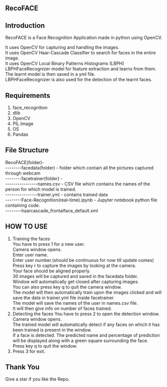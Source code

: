 ## RecoFACE 
## Introduction
RecoFACE is a Face Recognition Application made in python using OpenCV.

It uses OpenCV for capturing and handling the images.\
It uses OpenCV Haar-Cascade Classifier to search for faces in the entire image.\
It uses OpenCV Local Binary Patterns Histograms (LBPH) LBPHFaceRecognizer model for feature extraction and learns from them.\
The learnt model is then saved in a yml file.\
LBPHFaceRecognizer is also used for the detection of the learnt faces.


## Requirements
1. face_recognition
2. dlib
3. OpenCV
4. PIL.Image
5. OS
6. Pandas

## File Structure

RecoFACE(folder)-\
--------facedata(folder) - folder which contain all the pictures captured through webcam\
--------facetrainer(folder) -\
----------------names.csv - CSV file which contains the names of the person for which model is trained.\
----------------trainer.yml - contains trained data\
--------Face-Recognition(real-time).ipynb - Jupyter notebook python file containing code.\
--------haarcascade_frontalface_default.xml
  
    
## HOW TO USE

1. Training the faces\
       You have to press 1 for a new user.\
       Camera window opens.\
          Enter user name.\
          Enter user number.(should be continuous for now till update comes)\
          Press key r to capture the images by looking at the camera. \
            Your face should be aligned properly.\
            30 images will be captured and saved in the facedata folder.\
            Window will automatically get closed after capturing images.\
          You can also press key q to quit the camera window.\
       The model will then automatically train upon the images clicked and will 
       save the data in trainer.yml file inside facetrainer.\
       The model will save the names of the user in names.csv file.\
       It will then give info on number of faces trained.
2. Detecting the faces
       You have to press 2 to open the detection window.\
       Camera window opens.\
       The trained model will automatically detect if any faces on which it has been trained is
       present in the window.\
       If a face is detected. The predicted name and percentage of prediction will be displayed 
       along with a green square surrounding the face.\
       Press key q to quit the window.
3. Press 3 for exit.



## Thank You 
Give a star if you like the Repo.


